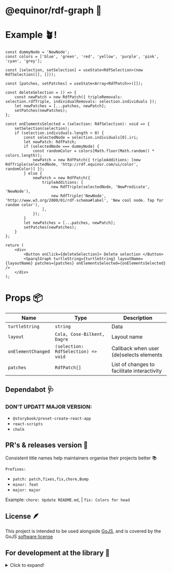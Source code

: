 # @equinor/rdf-graph 🔭

# Example 🪴!

```tsx
const dummyNode = 'NewNode';
const colors = ['blue', 'green', 'red', 'yellow', 'purple', 'pink', 'cyan', 'grey'];

const [selection, setSelection] = useState<RdfSelection>(new RdfSelection([], []));

const [patches, setPatches] = useState<Array<RdfPatch>>([]);

const deleteSelection = () => {
	const newPatch = new RdfPatch({ tripleRemovals: selection.rdfTriple, individualRemovals: selection.individuals });
	let newPatches = [...patches, newPatch];
	setPatches(newPatches);
};

const onElementsSelected = (selection: RdfSelection): void => {
	setSelection(selection);
	if (selection.individuals.length > 0) {
		const selectedNode = selection.individuals[0].iri;
		let newPatch: RdfPatch;
		if (selectedNode === dummyNode) {
			const randomColor = colors[Math.floor(Math.random() * colors.length)];
			newPatch = new RdfPatch({ tripleAdditions: [new RdfTriple(selectedNode, 'http://rdf.equinor.com/ui/color', randomColor)] });
		} else {
			newPatch = new RdfPatch({
				tripleAdditions: [
					new RdfTriple(selectedNode, 'NewPredicate', 'NewNode'),
					new RdfTriple('NewNode', 'http://www.w3.org/2000/01/rdf-schema#label', 'New cool node. Tap for random color'),
				],
			});
		}
		let newPatches = [...patches, newPatch];
		setPatches(newPatches);
	}
};

return (
	<div>
		<Button onClick={deleteSelection}> Delete selection </Button>
		<SparqlGraph turtleString={turtleString} layoutName={layoutName} patches={patches} onElementsSelected={onElementsSelected} />
	</div>
);
```

# Props 📦

| Name               | Type                                | Description                                 |
| ------------------ | ----------------------------------- | ------------------------------------------- |
| `turtleString`     | `string`                            | Data                                        |
| `layout`           | `Cola, Cose-Bilkent, Dagre`         | Layout name                                 |
| `onElementChanged` | `(selection: RdfSelection) => void` | Callback when user (de)selects elements     |
| `patches`          | `RdfPatch[]`                        | List of changes to facilitate interactivity |

## Dependabot 🩺

### DON'T UPDATT MAJOR VERSION:

-   `@storybook/preset-create-react-app`
-   `react-scripts`
-   `chalk`

## PR's & releases version 🦆

Consistent title names help maintainers organise their projects better 📚

`Prefixes:`

-   `patch: patch,fixes,fix,chore,Bump`
-   `minor: feat`
-   `major: major`

Example: `chore: Update README.md`, | `fix: Colors for head`

## License 🪶

This project is intended to be used alongside [GoJS](https://gojs.net/latest/index.html),
and is covered by the GoJS <a href="https://gojs.net/latest/license.html">software license</a>

## For development at the library 🥷

<details>
  <summary>Click to expand!</summary>
  
  ### Install Node.js

Install the latest [LTS] (https://nodejs.org) version of Node.js, and at the same time make sure you are on version 6 of the `npm`-CLI.

```sh
$ node -v && npm -v
v16.14.0
8.31.0
```

### Install Npm

```sh
$ npm install --global npm
```

### Install project dependencies

```sh
$ npm i
```

## Local development

```sh
$ npm run storybook
$ npm run dev # Runs up a local dev version of Storybook - Both good tools to use to quickly see changes along the way.
```

## Code quality

The project is set up with TypeScript, Eslint, Prettier, and the following is run when validating each pull request:

```sh
$ npm run checkcode
```

## Testing

We will write unit tests on critical functionality. Tests should be grouped under `src/tests/` and named after test file they are testing suffixed by test.tsx

```sh
$ npm run test
```

## Construction

```sh
$ npm run build:storybook # Builds Storybook for static files, and deploys for Vercel for pull requests and merging for main
$ npm run build:lib # Packs the library (not Storybook) - This step is run before `npm publish` is run
```

</details>
